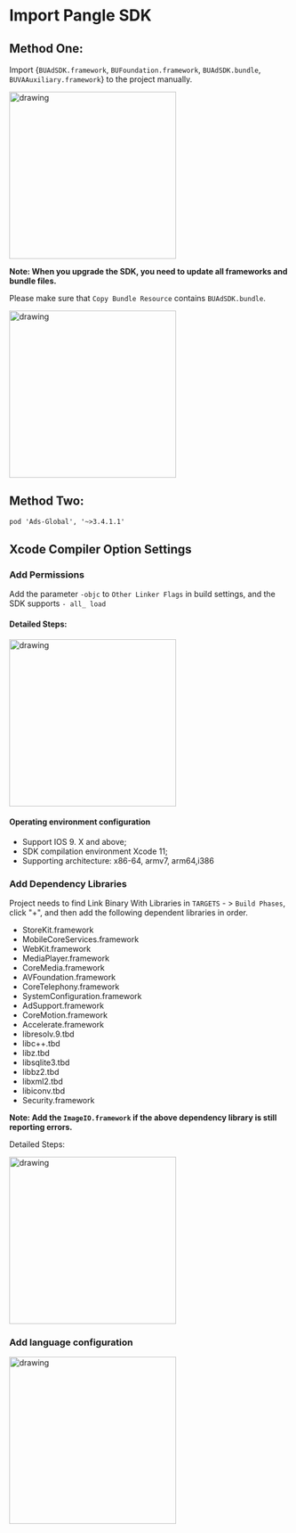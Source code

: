 # Import Pangle SDK

## Method One:
Import {`BUAdSDK.framework`, `BUFoundation.framework`, `BUAdSDK.bundle`, `BUVAAuxiliary.framework`} to the project manually.

<img src="pics/import.png" alt="drawing" width="300"/>


**Note: When you upgrade the SDK, you need to update all frameworks and bundle files.**


Please make sure that `Copy Bundle Resource` contains `BUAdSDK.bundle`.

<img src="pics/copy_bundle.png" alt="drawing" width="300"/>


## Method Two:
```XML
pod 'Ads-Global', '~>3.4.1.1' 
```



## Xcode Compiler Option Settings

### Add Permissions

Add the parameter `-objc` to `Other Linker Flags` in build settings, and the SDK supports `- all_ load`

#### Detailed Steps:

<img src="pics/add_permission.png" alt="drawing" width="300"/>


#### Operating environment configuration
- Support  IOS 9. X and above;
- SDK compilation environment Xcode 11;
- Supporting architecture: x86-64, armv7, arm64,i386

### Add Dependency Libraries

Project needs to find Link Binary With Libraries in `TARGETS` - > `Build Phases`, click "+", and then add the following dependent libraries in order.

- StoreKit.framework
- MobileCoreServices.framework
- WebKit.framework
- MediaPlayer.framework
- CoreMedia.framework
- AVFoundation.framework
- CoreTelephony.framework
- SystemConfiguration.framework
- AdSupport.framework
- CoreMotion.framework
- Accelerate.framework
- libresolv.9.tbd
- libc++.tbd
- libz.tbd
- libsqlite3.tbd
- libbz2.tbd
- libxml2.tbd
- libiconv.tbd
- Security.framework


**Note: Add the `ImageIO.framework` if the above dependency library is still reporting errors.**

Detailed Steps:

<img src="pics/add_permission_2.png" alt="drawing" width="300"/>



### Add language configuration

<img src="pics/add_language.png" alt="drawing" width="300"/>


